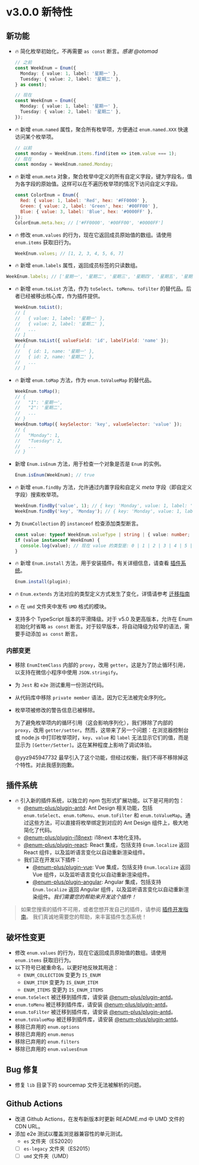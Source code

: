 # v3.0.0 新特性

## 新功能

- 🔥 简化枚举初始化，不再需要 `as const` 断言。_感谢 @otomad_

  ```ts
  // 之前
  const WeekEnum = Enum({
    Monday: { value: 1, label: '星期一' },
    Tuesday: { value: 2, label: '星期二' },
  } as const);

  // 现在
  const WeekEnum = Enum({
    Monday: { value: 1, label: '星期一' },
    Tuesday: { value: 2, label: '星期二' },
  });
  ```

- 🔥 新增 `enum.named` 属性，聚合所有枚举项，方便通过 `enum.named.XXX` 快速访问某个枚举项。

  ```js
  // 以前
  const monday = WeekEnum.items.find(item => item.value === 1);
  // 现在
  const monday = WeekEnum.named.Monday;
  ```

- 🔥 新增 `enum.meta` 对象，聚合枚举中定义的所有自定义字段，键为字段名，值为各字段的原始值。这样可以在不遍历枚举项的情况下访问自定义字段。

  ```js
  const ColorEnum = Enum({
    Red: { value: 1, label: 'Red', hex: '#FF0000' },
    Green: { value: 2, label: 'Green', hex: '#00FF00' },
    Blue: { value: 3, label: 'Blue', hex: '#0000FF' },
  });
  ColorEnum.meta.hex; // ['#FF0000', '#00FF00', '#0000FF']
  ```

- 🔥 修改 `enum.values` 的行为，现在它返回成员原始值的数组。请使用 `enum.items` 获取旧行为。

  ```js
  WeekEnum.values; // [1, 2, 3, 4, 5, 6, 7]
  ```

- 🔥 新增 `enum.labels` 属性，返回成员标签的只读数组。

```js
WeekEnum.labels; // ['星期一', '星期二', '星期三', '星期四', '星期五', '星期六', '星期天']
```

- 🔥 新增 `enum.toList` 方法，作为 `toSelect`、`toMenu`、`toFilter` 的替代品。后者已经被移出核心库，作为插件提供。

  ```js
  WeekEnum.toList();
  // [
  //   { value: 1, label: '星期一' },
  //   { value: 2, label: '星期二' },
  //   ...
  // ]
  WeekEnum.toList({ valueField: 'id', labelField: 'name' });
  // [
  //   { id: 1, name: '星期一' },
  //   { id: 2, name: '星期二' },
  //   ...
  // ]
  ```

- 🔥 新增 `enum.toMap` 方法，作为 `enum.toValueMap` 的替代品。

  ```js
  WeekEnum.toMap();
  // {
  //   "1": '星期一',
  //   "2": '星期二',
  //   ...
  // }
  WeekEnum.toMap({ keySelector: 'key', valueSelector: 'value' });
  // {
  //   "Monday": 1,
  //   "Tuesday": 2,
  //   ...
  // }
  ```

- 新增 `Enum.isEnum` 方法，用于检查一个对象是否是 `Enum` 的实例。

  ```js
  Enum.isEnum(WeekEnum); // true
  ```

- 🔥 新增 `enum.findBy` 方法，允许通过内置字段和自定义 _meta_ 字段（即自定义字段）搜索枚举项。

  ```js
  WeekEnum.findBy('value', 1); // { key: 'Monday', value: 1, label: '星期一' }
  WeekEnum.findBy('key', 'Monday'); // { key: 'Monday', value: 1, label: '星期一' }
  ```

- 为 `EnumCollection` 的 `instanceof` 检查添加类型断言。

  ```ts
  const value: typeof WeekEnum.valueType | string | { value: number; name: string };
  if (value instanceof WeekEnum) {
    console.log(value); // 现在 value 的类型是: 0 | 1 | 2 | 3 | 4 | 5 | 6
  }
  ```

- 🔥 新增 `Enum.install` 方法，用于安装插件。有关详细信息，请查看 [插件系统](#插件系统)。

  ```ts
  Enum.install(plugin);
  ```

- 🔥 `Enum.extends` 方法对应的类型定义方式发生了变化，详情请参考 [迁移指南](./migration-guide-v2-to-v3.zh-CN.md#-扩展-enum-类型的方式已更改)

- 🔥 在 `umd` 文件夹中发布 `UMD` 格式的模块。
- 支持多个 TypeScript 版本的平滑降级。对于 v5.0 及更高版本，允许在 Enum 初始化时省略 `as const` 断言。对于较早版本，将自动降级为较早的语法，需要手动添加 `as const` 断言。

### 内部变更

- 移除 `EnumItemClass` 内部的 `proxy`，改用 `getter`。这是为了防止循环引用，以支持在微信小程序中使用 `JSON.stringify`。
- 为 `Jest` 和 `e2e` 测试重用一份测试代码。
- 从代码库中移除 `private member` 语法，因为它无法被完全序列化。
- 枚举项被修改的警告信息已被移除。

  为了避免枚举项内的循环引用（这会影响序列化），我们移除了内部的 `proxy`，改用 `getter/setter`。然而，这带来了另一个问题：在浏览器控制台或 node.js 中打印枚举项时，`key`、`value` 和 `label` 无法显示它们的值，而是显示为 `[Getter/Setter]`。这在某种程度上影响了调试体验。

  @yyz945947732 最早引入了这个功能，但经过权衡，我们不得不移除掉这个特性。对此我感到抱歉。

## 插件系统

- 🔥 引入新的插件系统，以独立的 npm 包形式扩展功能。以下是可用的包：
  - [@enum-plus/plugin-antd](https://github.com/shijistar/enum-plus/tree/master/packages/plugin-antd): Ant Design 相关功能，包括 `enum.toSelect`、`enum.toMenu`、`enum.toFilter` 和 `enum.toValueMap`。通过这些方法，可以直接将枚举绑定到对应的 Ant Design 组件上，极大地简化了代码。
  - [@enum-plus/plugin-i18next](https://github.com/shijistar/enum-plus/tree/master/packages/plugin-i18next): i18next 本地化支持。
  - [@enum-plus/plugin-react](https://github.com/shijistar/enum-plus/tree/master/packages/plugin-react): React 集成，包括支持 `Enum.localize` 返回 React 组件，以及监听语言变化以自动重新渲染组件。
  - 我们正在开发以下插件：
    - [@enum-plus/plugin-vue](https://github.com/shijistar/enum-plus/tree/master/packages/plugin-vue): Vue 集成，包括支持 `Enum.localize` 返回 Vue 组件，以及监听语言变化以自动重新渲染组件。
    - [@enum-plus/plugin-angular](https://github.com/shijistar/enum-plus/tree/master/packages/plugin-angular): Angular 集成，包括支持 `Enum.localize` 返回 Angular 组件，以及监听语言变化以自动重新渲染组件。_我们需要您的帮助来开发这个插件！_

> 如果您搜索的插件不可用，或者您想开发自己的插件，请参阅 [插件开发指南](./plugin-development.md)。 我们真诚地需要您的帮助，来丰富插件生态系统！

## 破坏性变更

- 修改 `enum.values` 的行为，现在它返回成员原始值的数组。请使用 `enum.items` 获取旧行为。
- 以下符号已被重命名，以更好地反映其用途：
  - `ENUM_COLLECTION` 变更为 `IS_ENUM`
  - `ENUM_ITEM` 变更为 `IS_ENUM_ITEM`
  - `ENUM_ITEMS` 变更为 `IS_ENUM_ITEMS`
- `enum.toSelect` 被迁移到插件库，请安装 [@enum-plus/plugin-antd](https://www.npmjs.com/package/@enum-plus/plugin-antd)。
- `enum.toMenu` 被迁移到插件库，请安装 [@enum-plus/plugin-antd](https://www.npmjs.com/package/@enum-plus/plugin-antd)。
- `enum.toFilter` 被迁移到插件库，请安装 [@enum-plus/plugin-antd](https://www.npmjs.com/package/@enum-plus/plugin-antd)。
- `enum.toValueMap` 被迁移到插件库，请安装 [@enum-plus/plugin-antd](https://www.npmjs.com/package/@enum-plus/plugin-antd)。
- 移除已弃用的 `enum.options`
- 移除已弃用的 `enum.menus`
- 移除已弃用的 `enum.filters`
- 移除已弃用的 `enum.valuesEnum`

## Bug 修复

- 修复 `lib` 目录下的 sourcemap 文件无法被解析的问题。

## Github Actions

- 改进 Github Actions，在发布新版本时更新 README.md 中 UMD 文件的 CDN URL。
- 添加 e2e 测试以覆盖浏览器兼容性的单元测试。
  - `es` 文件夹（ES2020）
  - [ ] `es-legacy` 文件夹（ES2015）
  - [ ] `umd` 文件夹（UMD）
